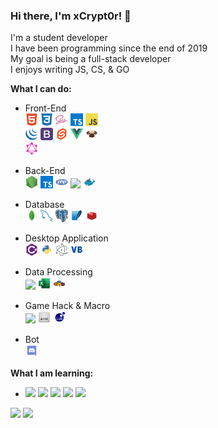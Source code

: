 ### Hi there, I'm xCrypt0r! 👋

I'm a student developer  
I have been programming since the end of 2019  
My goal is being a full-stack developer  
I enjoys writing JS, CS, & GO  

**What I can do:**  

* Front-End  
<code><img height="20" src="https://raw.githubusercontent.com/devicons/devicon/master/icons/html5/html5-plain.svg"></code>
<code><img height="20" src="https://raw.githubusercontent.com/devicons/devicon/master/icons/css3/css3-plain.svg"></code>
<code><img height="20" src="https://raw.githubusercontent.com/github/explore/80688e429a7d4ef2fca1e82350fe8e3517d3494d/topics/sass/sass.png"></code>
<code><img height="20" src="https://raw.githubusercontent.com/github/explore/80688e429a7d4ef2fca1e82350fe8e3517d3494d/topics/typescript/typescript.png"></code>
<code><img height="20" src="https://raw.githubusercontent.com/github/explore/80688e429a7d4ef2fca1e82350fe8e3517d3494d/topics/javascript/javascript.png"></code>  
<code><img height="20" src="https://raw.githubusercontent.com/devicons/devicon/master/icons/jquery/jquery-original.svg"></code>
<code><img height="20" src="https://raw.githubusercontent.com/github/explore/80688e429a7d4ef2fca1e82350fe8e3517d3494d/topics/bootstrap/bootstrap.png"></code>
<code><img height="20" src="https://github.com/vscode-icons/vscode-icons/blob/master/icons/file_type_svelte.svg"></code>
<code><img height="20" src="https://raw.githubusercontent.com/github/explore/80688e429a7d4ef2fca1e82350fe8e3517d3494d/topics/vue/vue.png"></code>
<code><img height="20" src="https://raw.githubusercontent.com/vscode-icons/vscode-icons/master/icons/file_type_pug.svg"></code>  
<code><img height="20" src="https://raw.githubusercontent.com/github/explore/5c058a388828bb5fde0bcafd4bc867b5bb3f26f3/topics/graphql/graphql.png"></code>

* Back-End  
<code><img height="20" src="https://raw.githubusercontent.com/github/explore/80688e429a7d4ef2fca1e82350fe8e3517d3494d/topics/nodejs/nodejs.png"></code>
<code><img height="20" src="https://raw.githubusercontent.com/github/explore/80688e429a7d4ef2fca1e82350fe8e3517d3494d/topics/typescript/typescript.png"></code>
<code><img height="20" src="https://raw.githubusercontent.com/devicons/devicon/master/icons/php/php-plain.svg"></code>
<code><img height="20" src="https://img.favpng.com/16/25/18/express-js-node-js-javascript-mongodb-png-favpng-pPeMDQUzpqsfi4Mq1QiWEtLrA.jpg"></code>
<code><img height="20" src="https://raw.githubusercontent.com/devicons/devicon/master/icons/docker/docker-original.svg"></code>

* Database  
<code><img height="20" src="https://raw.githubusercontent.com/devicons/devicon/master/icons/mongodb/mongodb-original.svg"></code>
<code><img height="20" src="https://raw.githubusercontent.com/devicons/devicon/master/icons/mysql/mysql-original.svg"></code>
<code><img height="20" src="https://raw.githubusercontent.com/github/explore/80688e429a7d4ef2fca1e82350fe8e3517d3494d/topics/postgresql/postgresql.png"></code>
<code><img height="20" src="https://raw.githubusercontent.com/vscode-icons/vscode-icons/master/icons/file_type_sqlite.svg"></code>
<code><img height="20" src="https://raw.githubusercontent.com/github/explore/80688e429a7d4ef2fca1e82350fe8e3517d3494d/topics/redis/redis.png"></code>

* Desktop Application  
<code><img height="20" src="https://raw.githubusercontent.com/devicons/devicon/master/icons/csharp/csharp-plain.svg"></code>
<code><img height="20" src="https://raw.githubusercontent.com/github/explore/80688e429a7d4ef2fca1e82350fe8e3517d3494d/topics/python/python.png"></code>
<code><img height="20" src="https://raw.githubusercontent.com/github/explore/80688e429a7d4ef2fca1e82350fe8e3517d3494d/topics/electron/electron.png"></code>
<code><img height="20" src="https://raw.githubusercontent.com/vscode-icons/vscode-icons/master/icons/file_type_vb.svg"></code>

* Data Processing  
<code><img height="20" src="https://image.flaticon.com/icons/png/512/2965/2965327.png"></code>
<code><img height="20" src="https://raw.githubusercontent.com/vscode-icons/vscode-icons/master/icons/file_type_excel.svg"></code>
<code><img height="20" src="https://raw.githubusercontent.com/vscode-icons/vscode-icons/master/icons/file_type_vba.svg"></code>

* Game Hack & Macro  
<code><img height="20" src="https://raw.githubusercontent.com/cheat-engine/cheat-engine/master/Cheat%20Engine/images/celogo.png"></code>
<code><img height="20" src="https://raw.githubusercontent.com/vscode-icons/vscode-icons/master/icons/file_type_autohotkey.svg"></code>
<code><img height="20" src="https://raw.githubusercontent.com/github/explore/80688e429a7d4ef2fca1e82350fe8e3517d3494d/topics/lua/lua.png"></code>

* Bot  
<code><img height="20" src="https://raw.githubusercontent.com/github/explore/80688e429a7d4ef2fca1e82350fe8e3517d3494d/topics/discord/discord.png"></code>

**What I am learning:**  
* <code><img height="20" src="http://m.office-365.co.kr/web/product/big/201605/9_shop1_168947.jpg"></code>
<code><img height="20" src="https://cdn.iconscout.com/icon/free/png-512/arduino-226072.png"></code>
<code><img height="20" src="https://encrypted-tbn0.gstatic.com/images?q=tbn:ANd9GcQSdGdMUK3OgHsOcwdpgy_4O4gAhSJjjscnjdUMFrBdtWx6hiTHnVBK8MF0ok8_3fo55Yw&usqp=CAU"></code>
<code><img height="20" src="https://apprecs.org/gp/images/app-icons/300/c4/in.pxlcraft.matlabexpo.jpg"></code>
<code><img height="20" src="https://blog.kakaocdn.net/dn/bgmi60/btqzBUZaa7a/vP8NfGApGxkIdJTSlnCrF1/img.png"></code>

<p align="left">
  <img src="https://github-readme-stats.vercel.app/api?username=xCrypt0r&show_icons=true&theme=dark&count_private=true&line_height=24">
  <img src="https://github-readme-stats.vercel.app/api/top-langs/?username=xCrypt0r&theme=dark&langs_count=8&show_icons=true&count_private=true&layout=compact">
</p>
